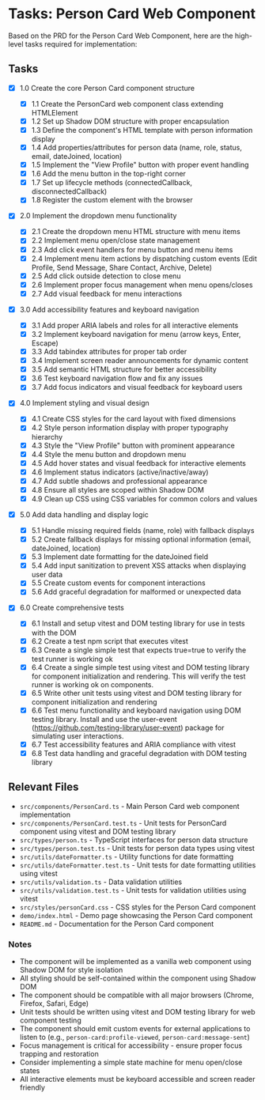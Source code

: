 # Tasks: Person Card Web Component

Based on the PRD for the Person Card Web Component, here are the high-level tasks required for implementation:

## Tasks

- [x] 1.0 Create the core Person Card component structure

  - [x] 1.1 Create the PersonCard web component class extending HTMLElement
  - [x] 1.2 Set up Shadow DOM structure with proper encapsulation
  - [x] 1.3 Define the component's HTML template with person information display
  - [x] 1.4 Add properties/attributes for person data (name, role, status, email, dateJoined, location)
  - [x] 1.5 Implement the "View Profile" button with proper event handling
  - [x] 1.6 Add the menu button in the top-right corner
  - [x] 1.7 Set up lifecycle methods (connectedCallback, disconnectedCallback)
  - [x] 1.8 Register the custom element with the browser

- [x] 2.0 Implement the dropdown menu functionality

  - [x] 2.1 Create the dropdown menu HTML structure with menu items
  - [x] 2.2 Implement menu open/close state management
  - [x] 2.3 Add click event handlers for menu button and menu items
  - [x] 2.4 Implement menu item actions by dispatching custom events (Edit Profile, Send Message, Share Contact, Archive, Delete)
  - [x] 2.5 Add click outside detection to close menu
  - [x] 2.6 Implement proper focus management when menu opens/closes
  - [x] 2.7 Add visual feedback for menu interactions

- [x] 3.0 Add accessibility features and keyboard navigation

  - [x] 3.1 Add proper ARIA labels and roles for all interactive elements
  - [x] 3.2 Implement keyboard navigation for menu (arrow keys, Enter, Escape)
  - [x] 3.3 Add tabindex attributes for proper tab order
  - [x] 3.4 Implement screen reader announcements for dynamic content
  - [x] 3.5 Add semantic HTML structure for better accessibility
  - [x] 3.6 Test keyboard navigation flow and fix any issues
  - [x] 3.7 Add focus indicators and visual feedback for keyboard users

- [x] 4.0 Implement styling and visual design

  - [x] 4.1 Create CSS styles for the card layout with fixed dimensions
  - [x] 4.2 Style person information display with proper typography hierarchy
  - [x] 4.3 Style the "View Profile" button with prominent appearance
  - [x] 4.4 Style the menu button and dropdown menu
  - [x] 4.5 Add hover states and visual feedback for interactive elements
  - [x] 4.6 Implement status indicators (active/inactive/away)
  - [x] 4.7 Add subtle shadows and professional appearance
  - [x] 4.8 Ensure all styles are scoped within Shadow DOM
  - [x] 4.9 Clean up CSS using CSS variables for common colors and values

- [x] 5.0 Add data handling and display logic

  - [x] 5.1 Handle missing required fields (name, role) with fallback displays
  - [x] 5.2 Create fallback displays for missing optional information (email, dateJoined, location)
  - [x] 5.3 Implement date formatting for the dateJoined field
  - [x] 5.4 Add input sanitization to prevent XSS attacks when displaying user data
  - [x] 5.5 Create custom events for component interactions
  - [x] 5.6 Add graceful degradation for malformed or unexpected data

- [x] 6.0 Create comprehensive tests

  - [x] 6.1 Install and setup vitest and DOM testing library for use in tests with the DOM
  - [x] 6.2 Create a test npm script that executes vitest
  - [x] 6.3 Create a single simple test that expects true=true to verify the test runner is working ok
  - [x] 6.4 Create a single simple test using vitest and DOM testing library for component initialization and rendering. This will verify the test runner is working ok on components.
  - [x] 6.5 Write other unit tests using vitest and DOM testing library for component initialization and rendering
  - [x] 6.6 Test menu functionality and keyboard navigation using DOM testing library. Install and use the user-event (https://github.com/testing-library/user-event) package for simulating user interactions.
  - [x] 6.7 Test accessibility features and ARIA compliance with vitest
  - [x] 6.8 Test data handling and graceful degradation with DOM testing library

## Relevant Files

- `src/components/PersonCard.ts` - Main Person Card web component implementation
- `src/components/PersonCard.test.ts` - Unit tests for PersonCard component using vitest and DOM testing library
- `src/types/person.ts` - TypeScript interfaces for person data structure
- `src/types/person.test.ts` - Unit tests for person data types using vitest
- `src/utils/dateFormatter.ts` - Utility functions for date formatting
- `src/utils/dateFormatter.test.ts` - Unit tests for date formatting utilities using vitest
- `src/utils/validation.ts` - Data validation utilities
- `src/utils/validation.test.ts` - Unit tests for validation utilities using vitest
- `src/styles/personCard.css` - CSS styles for the Person Card component
- `demo/index.html` - Demo page showcasing the Person Card component
- `README.md` - Documentation for the Person Card component

### Notes

- The component will be implemented as a vanilla web component using Shadow DOM for style isolation
- All styling should be self-contained within the component using Shadow DOM
- The component should be compatible with all major browsers (Chrome, Firefox, Safari, Edge)
- Unit tests should be written using vitest and DOM testing library for web component testing
- The component should emit custom events for external applications to listen to (e.g., `person-card:profile-viewed`, `person-card:message-sent`)
- Focus management is critical for accessibility - ensure proper focus trapping and restoration
- Consider implementing a simple state machine for menu open/close states
- All interactive elements must be keyboard accessible and screen reader friendly

